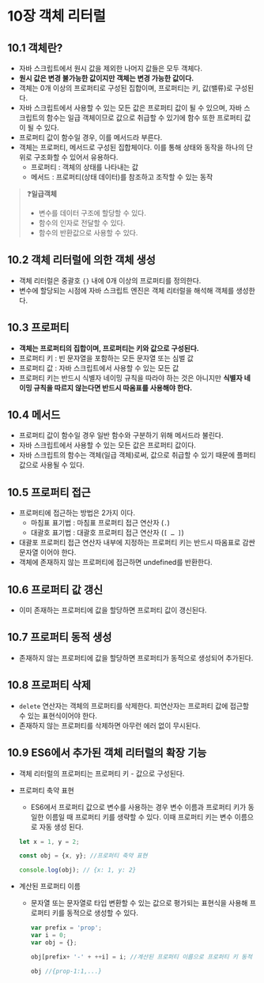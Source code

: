 # 10장 객체 리터럴

## 10.1 객체란?

- 자바 스크립트에서 원시 값을 제외한 나머지 값들은 모두 객체다.
- **원시 값은 변경 불가능한 값이지만 객체는 변경 가능한 값이다.**
- 객체는 0개 이상의 프로퍼티로 구성된 집합이며, 프로퍼티는 키, 값(밸류)로 구성된다.
- 자바 스크립트에서 사용할 수 있는 모든 값은 프로퍼티 값이 될 수 있으며, 자바 스크립트의 함수는 일급 객체이므로 값으로 취급할 수 있기에 함수 또한 프로퍼티 값이 될 수 있다.
- 프로퍼티 값이 함수일 경우, 이를 메서드라 부른다.
- 객체는 프로퍼티, 메서드로 구성된 집합체이다. 이를 통해 상태와 동작을 하나의 단위로 구조화할 수 있어서 유용하다.
    - 프로퍼티 : 객체의 상태를 나타내는 값
    - 메서드 : 프로퍼티(상태 데이터)를 참조하고 조작할 수 있는 동작

> ❓**일급객체**
> 
> - 변수를 데이터 구조에 할당할 수 있다.
> - 함수의 인자로 전달할 수 있다.
> - 함수의 반환값으로 사용할 수 있다.

## 10.2 객체 리터럴에 의한 객체 생성

- 객체 리터럴은 중괄호 `{}` 내에 0개 이상의 프로퍼티를 정의한다.
- 변수에 할당되는 시점에 자바 스크립트 엔진은 객체 리터럴을 해석해 객체를 생성한다.

## 10.3 프로퍼티

- **객체는 프로퍼티의 집합이며, 프로퍼티는 키와 값으로 구성된다.**
- 프로퍼티 키 : 빈 문자열을 포함하는 모든 문자열 또는 심벌 값
- 프로퍼티 값 : 자바 스크립트에서 사용할 수 있는 모든 값
- 프로퍼티 키는 반드시 식별자 네이밍 규칙을 따라야 하는 것은 아니지만 **식별자 네이밍 규칙을 따르지 않는다면 반드시 따옴표를 사용해야 한다.**

## 10.4 메서드

- 프로퍼티 값이 함수일 경우 일반 함수와 구분하기 위해 메서드라 불린다.
- 자바 스크립트에서 사용할 수 있는 모든 값은 프로퍼티 값이다.
- 자바 스크립트의 함수는 객체(일급 객체)로써, 값으로 취급할 수 있기 때문에 플퍼티 값으로 사용될 수 있다.

## 10.5 프로퍼티 접근

- 프로퍼티에 접근하는 방법은 2가지 이다.
    - 마침표 표기법 : 마침표 프로퍼티 접근 연산자 (`.`)
    - 대괄호 표기법 : 대괄호 프로퍼티 접근 연산자 (`[ … ]`)
- 대괄포 프로퍼티 접근 연산자 내부에 지정하는 프로퍼티 키는 반드시 따옴표로 감싼 문자열 이어야 한다.
- 객체에 존재하지 않는 프로퍼티에 접근하면 undefined를 반환한다.

## 10.6 프로퍼티 값 갱신

- 이미 존재하는 프로퍼티에 값을 할당하면 프로퍼티 값이 갱신된다.

## 10.7 프로퍼티 동적 생성

- 존재하지 않는 프로퍼티에 값을 할당하면 프로퍼티가 동적으로 생성되어 추가된다.

## 10.8 프로퍼티 삭제

- `delete` 연산자는 객체의 프로퍼티를 삭제한다. 피연산자는 프로퍼티 값에 접근할 수 있는 표현식이어야 한다.
- 존재하지 않는 프로퍼티를 삭제하면 아무런 에러 없이 무시된다.

## 10.9 ES6에서 추가된 객체 리터럴의 확장 기능

- 객체 리터럴의 프로퍼티는 프로퍼티 키 - 값으로 구성된다.
- 프로퍼티 축약 표현
    - ES6에서 프로퍼티 값으로 변수를 사용하는 경우 변수 이름과 프로퍼티 키가 동일한 이름일 때 프로퍼티 키를 생략할 수 있다. 이때 프로퍼티 키는 변수 이름으로 자동 생성 된다.
    
    ```jsx
    let x = 1, y = 2;
    
    const obj = {x, y}; //프로퍼티 축약 표현
    
    console.log(obj); // {x: 1, y: 2}
    ```
    
- 계산된 프로퍼티 이름
    - 문자열 또는 문자열로 타입 변환할 수 있는 값으로 평가되는 표현식을 사용해 프로퍼티 키를 동적으로 생성할 수 있다.
        
        ```jsx
        var prefix = 'prop';
        var i = 0;
        var obj = {};
        
        obj[prefix+ '-' + ++i] = i; //계산된 프로퍼티 이름으로 프로퍼티 키 동적 생성
        
        obj //{prop-1:1,...}
        ```